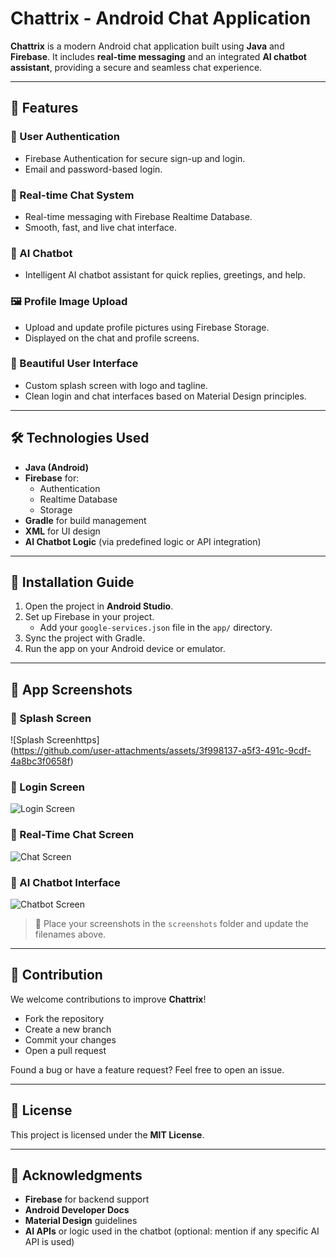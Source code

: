 # Chattrix - Android Chat Application

**Chattrix** is a modern Android chat application built using **Java** and **Firebase**. It includes **real-time messaging** and an integrated **AI chatbot assistant**, providing a secure and seamless chat experience.

---

## 🚀 Features

### 🔐 User Authentication
- Firebase Authentication for secure sign-up and login.
- Email and password-based login.

### 💬 Real-time Chat System
- Real-time messaging with Firebase Realtime Database.
- Smooth, fast, and live chat interface.

### 🤖 AI Chatbot
- Intelligent AI chatbot assistant for quick replies, greetings, and help.

### 🖼️ Profile Image Upload
- Upload and update profile pictures using Firebase Storage.
- Displayed on the chat and profile screens.

### 🎨 Beautiful User Interface
- Custom splash screen with logo and tagline.
- Clean login and chat interfaces based on Material Design principles.

---

## 🛠️ Technologies Used
- **Java (Android)**
- **Firebase** for:
  - Authentication
  - Realtime Database
  - Storage
- **Gradle** for build management
- **XML** for UI design
- **AI Chatbot Logic** (via predefined logic or API integration)

---

## 📲 Installation Guide
1. Open the project in **Android Studio**.
2. Set up Firebase in your project.
   - Add your `google-services.json` file in the `app/` directory.
3. Sync the project with Gradle.
4. Run the app on your Android device or emulator.

---

## 📸 App Screenshots
### 🔹 Splash Screen
![Splash Screenhttps]  
(https://github.com/user-attachments/assets/3f998137-a5f3-491c-9cdf-4a8bc3f0658f)


### 🔹 Login Screen
![Login Screen](https://github.com/username/repository/blob/main/screenshots/login_screen.jpg?raw=true)

### 🔹 Real-Time Chat Screen
![Chat Screen](https://github.com/username/repository/blob/main/screenshots/chat_screen.jpg?raw=true)

### 🔹 AI Chatbot Interface
![Chatbot Screen](https://github.com/username/repository/blob/main/screenshots/chatbot_screen.jpg?raw=true)

> 📌 Place your screenshots in the `screenshots` folder and update the filenames above.

---

## 🤝 Contribution
We welcome contributions to improve **Chattrix**!

- Fork the repository
- Create a new branch
- Commit your changes
- Open a pull request

Found a bug or have a feature request? Feel free to open an issue.

---

## 📄 License
This project is licensed under the **MIT License**.

---

## 🙏 Acknowledgments
- **Firebase** for backend support
- **Android Developer Docs**
- **Material Design** guidelines
- **AI APIs** or logic used in the chatbot (optional: mention if any specific AI API is used)
